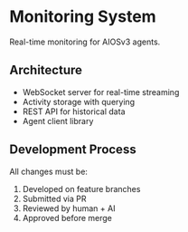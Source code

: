 # Monitoring System

Real-time monitoring for AIOSv3 agents.

## Architecture
- WebSocket server for real-time streaming
- Activity storage with querying
- REST API for historical data
- Agent client library

## Development Process
All changes must be:
1. Developed on feature branches
2. Submitted via PR
3. Reviewed by human + AI
4. Approved before merge

